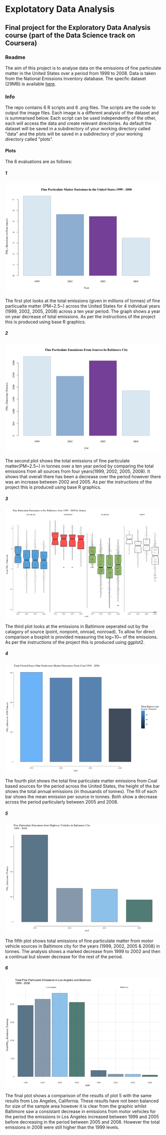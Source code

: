 # Explotatory Data Analysis
## Final project for the Exploratory Data Analysis course (part of the Data Science track on Coursera)
### Readme
The aim of this project is to analyse data on the emissions of fine particulate matter in the United States over a period from 1999 to 2008. Data is taken from the National Emissions Inventory database.  The specfic dataset (29MB) is available [here](https://d396qusza40orc.cloudfront.net/exdata%2Fdata%2FNEI_data.zip).

### Info
The repo contains 6 R scripts and 6 .png files.  The scripts are the code to output the image files.  Each image is a different analysis of the dataset and is summarised below.  Each script can be used independently of the other, each will access the data and create relevant directories.  As default the dataset will be saved in a subdirectory of your working directory called "data" and the plots will be saved in a subdirectory of your working directory called "plots".

#### Plots
The 6 evaluations are as follows:

##### 1
![](https://github.com/afox226293/exploratory_analysis_2/blob/master/plot1.png)

The first plot looks at the total emissions (given in millions of tonnes) of fine particualte matter (PM~2.5~) across the United States for 4 individual years (1999, 2002, 2005, 2008) across a ten year period.  The graph shows a year on year decrease of total emissions.  As per the instructions of the project this is produced using base R graphics.

##### 2
![](https://github.com/afox226293/exploratory_analysis_2/blob/master/plot2.png)

The second plot shows the total emissions of fine particulate matter(PM~2.5~) in tonnes over a ten year period by comparing the total emissions from all sources from four years(1999, 2002, 2005, 2008). It shows that overall there has been a decrease over the period however there was an increase between 2002 and 2005.  As per the instructions of the project this is produced using base R graphics.

##### 3
![](https://github.com/afox226293/exploratory_analysis_2/blob/master/plot3.png)

The third plot looks at the emissions in Baltimore seperated out by the catagory of source (point, nonpoint, onroad, nonroad).  To allow for direct comparison a boxplot is provided measuring the log~10~ of the emissions.  As per the instructions of the project this is produced using ggplot2.

##### 4
![](https://github.com/afox226293/exploratory_analysis_2/blob/master/plot4.png)

The fourth plot shows the total fine particulate matter emissions from Coal based sources for the period across the United States, the height of the bar shows the total annual emissions (in thousands of tonnes). The fill of each bar shows the mean emission per source in tonnes.  Both show a decrease across the period particularly between 2005 and 2008.

##### 5
![](https://github.com/afox226293/exploratory_analysis_2/blob/master/plot5.png)

The fifth plot shows total emissions of fine particulate matter from motor vehicle sources in Baltimore city for the years (1999, 2002, 2005 & 2008) in tonnes.  The analysis shows a marked decrease from 1999 to 2002 and then a continual but slower decrease for the rest of the period.

##### 6
![](https://github.com/afox226293/exploratory_analysis_2/blob/master/plot6.png)

The final plot shows a comparison of the results of plot 5 with the same results from Los Angeles, California.  These results have not been balanced for size of the sample area however it is clear from the graphic whilst Baltimore saw a consistant decrease in emissions from motor vehicles for the period the emissions in Los Angeles increased between 1999 and 2005 before decreasing in the period between 2005 and 2008. However the total emissions in 2008 were still higher than the 1999 levels.